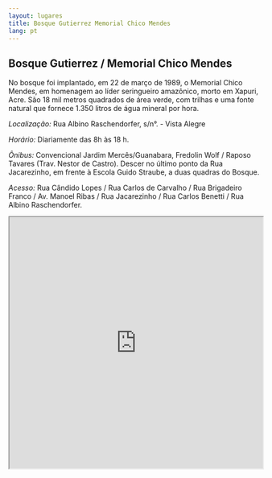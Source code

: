 ```yaml
---
layout: lugares
title: Bosque Gutierrez Memorial Chico Mendes
lang: pt
---
```


## Bosque Gutierrez / Memorial Chico Mendes

No bosque foi implantado, em 22 de março de 1989, o Memorial Chico Mendes, em homenagem ao líder seringueiro amazônico, morto em Xapuri, Acre. São 18 mil metros quadrados de área verde, com trilhas e uma fonte natural que fornece 1.350 litros de água mineral por hora.

*Localização:*
Rua Albino Raschendorfer, s/n°. - Vista Alegre

*Horário:*
Diariamente das 8h às 18 h.

*Ônibus:*
Convencional Jardim Mercês/Guanabara, Fredolin Wolf / Raposo Tavares (Trav. Nestor de Castro). Descer no último ponto da Rua Jacarezinho, em frente à Escola Guido Straube, a duas quadras do Bosque.

*Acesso:*
Rua Cândido Lopes / Rua Carlos de Carvalho / Rua Brigadeiro Franco / Av. Manoel Ribas / Rua Jacarezinho / Rua Carlos Benetti / Rua Albino Raschendorfer.

<iframe style="width:100%; height:500px;" src="https://a.tiles.mapbox.com/v3/nolram.ii9849dg/attribution,zoompan,zoomwheel,geocoder,share.html"></iframe>
